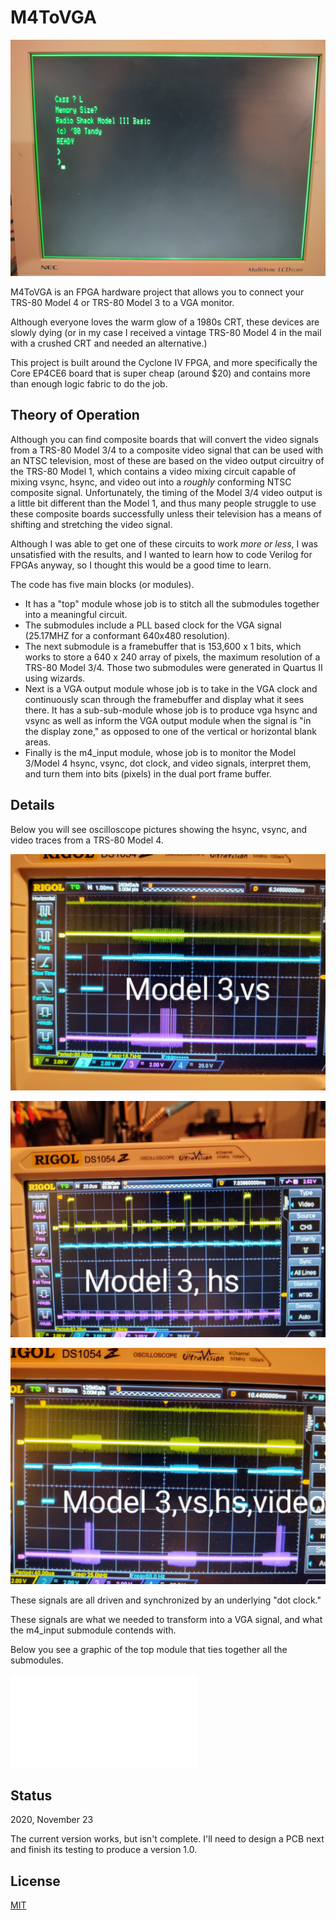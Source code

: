 # M4ToVGA

![TRS80 VGA Screen](img/TRS80VGAScreen.jpg?raw=true "TRS80 VGA Screen")

M4ToVGA is an FPGA hardware project that allows you to connect your TRS-80 Model 4 or TRS-80 Model 3 to a VGA monitor.  

Although everyone loves the warm glow of a 1980s CRT, these devices are slowly dying (or in my case I received a vintage TRS-80 Model 4 in the mail with a crushed CRT and needed an alternative.)

This project is built around the Cyclone IV FPGA, and more specifically the Core EP4CE6 board that is super cheap (around $20) and contains more than enough logic fabric to do the job.

## Theory of Operation

Although you can find composite boards that will convert the video signals from a TRS-80 Model 3/4 to a composite video signal that can be used with an NTSC television, most of these are based on the video output circuitry of the TRS-80 Model 1, which contains a video mixing circuit capable of mixing vsync, hsync, and video out into a *roughly* conforming NTSC composite signal.  Unfortunately, the timing of the Model 3/4 video output is a little bit different than the Model 1, and thus many people struggle to use these composite boards successfully unless their television has a means of shifting and stretching the video signal.

Although I was able to get one of these circuits to work *more or less*, I was unsatisfied with the results, and I wanted to learn how to code Verilog for FPGAs anyway, so I thought this would be a good time to learn.

The code has five main blocks (or modules).  

* It has a "top" module whose job is to stitch all the submodules together into a meaningful circuit.  
* The submodules include a PLL based clock for the VGA signal (25.17MHZ for a conformant 640x480 resolution).  
* The next submodule is a framebuffer that is 153,600 x 1 bits, which works to store a 640 x 240 array of pixels, the maximum resolution of a TRS-80 Model 3/4.  Those two submodules were generated in Quartus II using wizards.  
* Next is a VGA output module whose job is to take in the VGA clock and continuously scan through the framebuffer and display what it sees there.  It has a sub-sub-module whose job is to produce vga hsync and vsync as well as inform the VGA output module when the signal is "in the display zone," as opposed to one of the vertical or horizontal blank areas.
* Finally is the m4_input module, whose job is to monitor the Model 3/Model 4 hsync, vsync, dot clock, and video signals, interpret them, and turn them into bits (pixels) in the dual port frame buffer.

## Details

Below you will see oscilloscope pictures showing the hsync, vsync, and video traces from a TRS-80 Model 4.  

![Oscilloscope Screen 1](img/OscilloscopeScreen1.jpg?raw=true "Oscilloscope Screen 1")

![Oscilloscope Screen 2](img/OscilloscopeScreen2.jpg?raw=true "Oscilloscope Screen 2")

![Oscilloscope Screen 3](img/OscilloscopeScreen3.jpg?raw=true "Oscilloscope Screen 3")

These signals are all driven and synchronized by an underlying "dot clock."

These signals are what we needed to transform into a VGA signal, and what the m4_input submodule contends with.

Below you see a graphic of the top module that ties together all the submodules.

![Top Module](img/TopModule.pdf?raw=true "Top Module")

## Status

2020, November 23

The current version works, but isn't complete.  I'll need to design a PCB next and finish its testing to produce a version 1.0.

## License
[MIT](https://choosealicense.com/licenses/mit/)